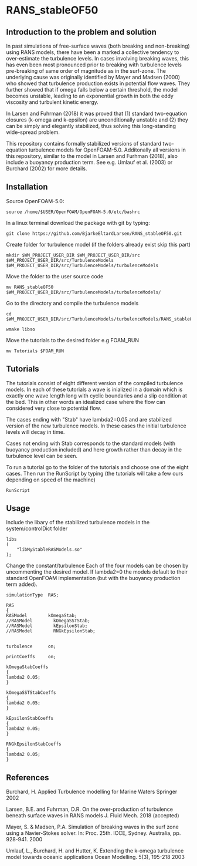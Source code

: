 # RANS_stableOF50


## Introduction to the problem and solution
In past simulations of free-surface waves (both breaking and non-breaking) using RANS models, there have been a marked a collective tendency to over-estimate the turbulence levels. In cases involving breaking waves, this has even been most pronounced prior to breaking with turbulence levels pre-breaking of same order of magnitude as in the surf-zone. The underlying cause was originally identified by Mayer and Madsen (2000) who showed that turbulence production exists in potential flow waves. They further showed that if omega falls below a certain threshold, the model becomes unstable, leading to an exponential growth in both the eddy viscosity and turbulent kinetic energy.

In Larsen and Fuhrman (2018) it was proved that (1) standard two-equation closures (k-omega and k-epsilon) are unconditionally unstable and (2) they can be simply and elegantly stabilized, thus solving this long-standing wide-spread problem.

This repository contains formally stabilized versions of standard two-equation turbulence models for OpenFOAM-5.0. Additonally all versions in this repository, similar to the model in Larsen and Furhman (2018), also include a buoyancy production term. See e.g. Umlauf et al. (2003) or Burchard (2002) for more details.
## Installation
Source OpenFOAM-5.0:

	source /home/$USER/OpenFOAM/OpenFOAM-5.0/etc/bashrc

In a linux terminal download the package with git by typing:

	git clone https://github.com/BjarkeEltardLarsen/RANS_stableOF50.git
	
Create folder for turbulence model (if the folders already exist skip this part)

	mkdir $WM_PROJECT_USER_DIR $WM_PROJECT_USER_DIR/src $WM_PROJECT_USER_DIR/src/TurbulenceModels $WM_PROJECT_USER_DIR/src/TurbulenceModels/turbulenceModels

Move the folder to the user source code

	mv RANS_stableOF50 $WM_PROJECT_USER_DIR/src/TurbulenceModels/turbulenceModels/
	
Go to the directory and compile the turbulence models

	cd $WM_PROJECT_USER_DIR/src/TurbulenceModels/turbulenceModels/RANS_stableOF50
	
	wmake libso
	
Move the tutorials to the desired folder e.g FOAM_RUN

	mv Tutorials $FOAM_RUN
	
## Tutorials

The tutorials consist of eight different version of the compiled turbulence models. In each of these tutorials a wave is inialized in a domain which is exactly one wave length long with cyclic boundaries and a slip condition at the bed. This in other words an idealized case where the flow can considered very close to potential flow. 

The cases ending with "Stab" have lambda2=0.05 and are stabilized version of the new turbulence models. In these cases the initial turbulence levels will decay in time. 

Cases not ending with Stab corresponds to the standard models (with buoyancy production included) and here growth rather than decay in the turbulence level can be seen.

To run a tutorial go to the folder of the tutorials and choose one of the eight cases. 
Then run the RunScript by typing (the tutorials will take a few ours depending on speed of the machine)
	
	RunScript
	
	
## Usage
Include the libary of the stabilized turbulence models in the system/controlDict folder

	libs
	(
    	"libMyStableRASModels.so"
	);

Change the constant/turbulence
Each of the four models can be chosen by uncommenting the desired model.
If lambda2=0 the models default to their standard OpenFOAM implementation (but with the buoyancy production term added). 

	simulationType  RAS;

	RAS
	{
	RASModel        kOmegaStab;
	//RASModel        kOmegaSSTStab;
	//RASModel        kEpsilonStab;
	//RASModel        RNGkEpsilonStab;


	turbulence      on;

	printCoeffs     on;

	kOmegaStabCoeffs
	{
  	lambda2 0.05;
	}

	kOmegaSSTStabCoeffs
	{
  	lambda2 0.05;
	}

	kEpsilonStabCoeffs
	{
  	lambda2 0.05;
	}

	RNGkEpsilonStabCoeffs
	{
  	lambda2 0.05;
	}

## References

Burchard, H. 
	Applied Turbulence modelling for Marine Waters 
	Springer 
	2002

Larsen, B.E. and Fuhrman, D.R. 
	On the over-production of turbulence beneath surface waves in RANS models 
	J. Fluid Mech. 
	2018 (accepted)

Mayer, S. & Madsen, P.A. 
	Simulation of breaking waves in the surf zone using a Navier-Stokes solver. 
	In: Proc. 25th. ICCE, Sydney. Australia, pp. 928-941. 
	2000

Umlauf, L., Burchard, H. and Hutter, K. 
	Extending the k-omega turbulence model towards oceanic applications
	Ocean Modelling. 5(3), 195-218 
	2003
